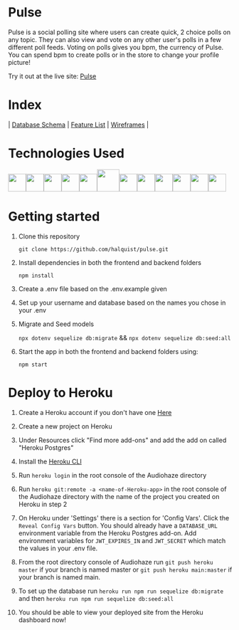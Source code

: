 # Pulse
Pulse is a social polling site where users can create quick, 2 choice polls on any topic. They can also view and vote on any other user's polls in a few different poll feeds. Voting on polls gives you bpm, the currency of Pulse. You can spend bpm to create polls or in the store to change your profile picture!

Try it out at the live site: [Pulse](https://pulsepolls.herokuapp.com/)

# Index

|
[Database Schema](https://github.com/halquist/pulse/wiki/Database-Schema) |
[Feature List](https://github.com/halquist/pulse/wiki/Pulse-Features) |
[Wireframes](https://github.com/halquist/pulse/wiki/Wireframes) |

# Technologies Used

<img  src="https://cdn.jsdelivr.net/gh/devicons/devicon/icons/react/react-original.svg"  height=40/><img  src="https://raw.githubusercontent.com/lhz516/react-h5-audio-player/HEAD/assets/logo.png"  height=40/><img  src="https://d33wubrfki0l68.cloudfront.net/0834d0215db51e91525a25acf97433051f280f2f/c30f5/img/redux.svg"  height=40/><img  src="https://cdn.jsdelivr.net/gh/devicons/devicon/icons/javascript/javascript-original.svg"  height=40/><img src="https://cdn.jsdelivr.net/gh/devicons/devicon/icons/nodejs/nodejs-plain-wordmark.svg" height=40/><img src="https://cdn.jsdelivr.net/gh/devicons/devicon/icons/express/express-original-wordmark.svg" height=50/><img  src="https://cdn.jsdelivr.net/gh/devicons/devicon/icons/postgresql/postgresql-original.svg"  height=40/><img  src="https://cdn.jsdelivr.net/gh/devicons/devicon/icons/sequelize/sequelize-original.svg"  height=40/><img  src="https://cdn.jsdelivr.net/gh/devicons/devicon/icons/css3/css3-original.svg"  height=40/><img  src="https://cdn.jsdelivr.net/gh/devicons/devicon/icons/html5/html5-original.svg"  height=40/><img  src="https://cdn.jsdelivr.net/gh/devicons/devicon/icons/git/git-original.svg"  height=40/><img  src="https://cdn.jsdelivr.net/gh/devicons/devicon/icons/vscode/vscode-original.svg"  height=40/>

# Getting started

1. Clone this repository

   `git clone https://github.com/halquist/pulse.git`

2. Install dependencies in both the frontend and backend folders

   `npm install`

3. Create a .env file based on the .env.example given

4. Set up your username and database based on the names you chose in your .env

5. Migrate and Seed models

   `npx dotenv sequelize db:migrate` &&
   `npx dotenv sequelize db:seed:all`

6. Start the app in both the frontend and backend folders using:

   `npm start`

# Deploy to Heroku

1. Create a Heroku account if you don't have one [Here](https://signup.heroku.com/)

2. Create a new project on Heroku

3. Under Resources click "Find more add-ons" and add the add on called "Heroku Postgres"

4. Install the [Heroku CLI](https://devcenter.heroku.com/articles/heroku-cli)

5. Run `heroku login` in the root console of the Audiohaze directory

5. Run `heroku git:remote -a <name-of-Heroku-app>` in the root console of the Audiohaze directory with the name of the project you created on Heroku in step 2

6. On Heroku under 'Settings' there is a section for 'Config Vars'. Click the `Reveal Config Vars` button. You should already have a `DATABASE_URL` environment variable from the Heroku Postgres add-on. Add environment variables for `JWT_EXPIRES_IN` and `JWT_SECRET` which match the values in your .env file.

7. From the root directory console of Audiohaze run `git push heroku master` if your branch is named master or `git push heroku main:master` if your branch is named main.

8. To set up the database run `heroku run npm run sequelize db:migrate` and then `heroku run npm run sequelize db:seed:all`

9. You should be able to view your deployed site from the Heroku dashboard now!
